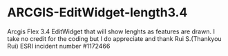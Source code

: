 ARCGIS-EditWidget-length3.4
===========================

Arcgis Flex 3.4 EditWidget that will show lenghts as features are drawn.  I take no credit for the coding but I do appreciate and thank Rui S.(Thankyou Rui)  ESRI incident number  #1172466
